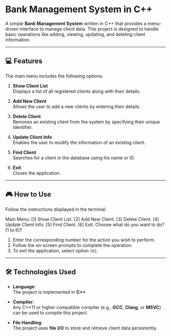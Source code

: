 # Bank Management System in C++

A simple **Bank Management System** written in C++ that provides a menu-driven interface to manage client data. This project is designed to handle basic operations like adding, viewing, updating, and deleting client information.

---

## 💻 Features

The main menu includes the following options:

1. **Show Client List**  
   Displays a list of all registered clients along with their details.

2. **Add New Client**  
   Allows the user to add a new clients by entering their details.

3. **Delete Client**  
   Removes an existing client from the system by specifying their unique identifier.

4. **Update Client Info**  
   Enables the user to modify the information of an existing client.

5. **Find Client**  
   Searches for a client in the database using his name or ID.

6. **Exit**  
   Closes the application.

---

## 🎮 How to Use

Follow the instructions displayed in the terminal:

Main Menu:
[1] Show Client List.
[2] Add New Client.
[3] Delete Client.
[4] Update Client Info.
[5] Find Client.
[6] Exit.
Choose what do you want to do? [1 to 6]?

1. Enter the corresponding number for the action you wish to perform.
2. Follow the on-screen prompts to complete the operation.
3. To exit the application, select option `[6]`.

---

## 🛠️ Technologies Used

- **Language**:  
  The project is implemented in **C++**

- **Compiler**:  
  Any C++11 or higher compatible compiler (e.g., **GCC**, **Clang**, or **MSVC**) can be used to compile this project.

- **File Handling**:  
  The project uses **file I/O** to store and retrieve client data persistently.
